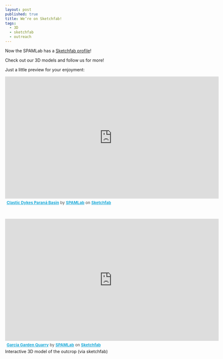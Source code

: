```yaml
---
layout: post
published: true
title: We’re on Sketchfab!
tags:
  - 3D
  - sketchfab
  - outreach
---
```


Now the SPAMLab has a [Sketchfab profile](https://sketchfab.com/spamlab)!  

Check out our 3D models and follow us for more!  

Just a little preview for your enjoyment:  

<div class="sketchfab-embed-wrapper"><iframe width="700" height="400" src="https://sketchfab.com/models/b8e339a519d04b948a54396d547941fa/embed" frameborder="0" allow="autoplay; fullscreen; vr" mozallowfullscreen="true" webkitallowfullscreen="true"></iframe>

<p style="font-size: 13px; font-weight: normal; margin: 5px; color: #4A4A4A;">
    <a href="https://sketchfab.com/models/b8e339a519d04b948a54396d547941fa?utm_medium=embed&utm_source=website&utm_campaign=share-popup" target="_blank" style="font-weight: bold; color: #1CAAD9;">Clastic Dykes Paraná Basin</a>
    by <a href="https://sketchfab.com/spamlab?utm_medium=embed&utm_source=website&utm_campaign=share-popup" target="_blank" style="font-weight: bold; color: #1CAAD9;">SPAMLab</a>
    on <a href="https://sketchfab.com?utm_medium=embed&utm_source=website&utm_campaign=share-popup" target="_blank" style="font-weight: bold; color: #1CAAD9;">Sketchfab</a>
</p>
</div>


&nbsp;
&nbsp;

<div class="sketchfab-embed-wrapper"><iframe width="700" height="400" src="https://sketchfab.com/models/9eb98f3ff1e0407592b0a43bbd8d2857/embed" frameborder="0" allow="autoplay; fullscreen; vr" mozallowfullscreen="true" webkitallowfullscreen="true"></iframe>

<p style="font-size: 13px; font-weight: normal; margin: 5px; color: #4A4A4A;">
    <a href="https://sketchfab.com/3d-models/garcia-garden-quarry-9eb98f3ff1e0407592b0a43bbd8d2857?utm_medium=embed&utm_source=website&utm_campaign=share-popup" target="_blank" style="font-weight: bold; color: #1CAAD9;">Garcia Garden Quarry</a>
    by <a href="https://sketchfab.com/spamlab?utm_medium=embed&utm_source=website&utm_campaign=share-popup" target="_blank" style="font-weight: bold; color: #1CAAD9;">SPAMLab</a>
    on <a href="https://sketchfab.com?utm_medium=embed&utm_source=website&utm_campaign=share-popup" target="_blank" style="font-weight: bold; color: #1CAAD9;">Sketchfab</a>
</p>
Interactive 3D model of the outcrop (via sketchfab)
</div>

&nbsp;
&nbsp;

